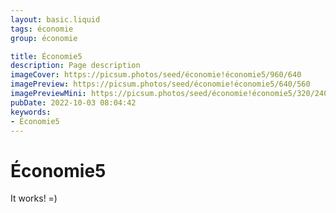 ```yaml
---
layout: basic.liquid
tags: économie
group: économie

title: Économie5
description: Page description
imageCover: https://picsum.photos/seed/économie!économie5/960/640
imagePreview: https://picsum.photos/seed/économie!économie5/640/560
imagePreviewMini: https://picsum.photos/seed/économie!économie5/320/240
pubDate: 2022-10-03 08:04:42
keywords:
- Économie5
---
```


# Économie5

It works! =)
